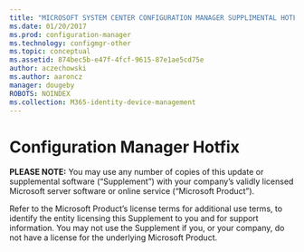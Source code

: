 ```yaml
---
title: "MICROSOFT SYSTEM CENTER CONFIGURATION MANAGER SUPPLIMENTAL HOTFIX"
ms.date: 01/20/2017
ms.prod: configuration-manager
ms.technology: configmgr-other
ms.topic: conceptual
ms.assetid: 874bec5b-e47f-4fcf-9615-87e1ae5cd75e
author: aczechowski
ms.author: aaroncz
manager: dougeby
ROBOTS: NOINDEX
ms.collection: M365-identity-device-management
---
```


# Configuration Manager Hotfix
**PLEASE NOTE:** You may use any number of copies of this update or supplemental software (“Supplement”) with your company’s validly licensed Microsoft server software or online service (“Microsoft Product”).

Refer to the Microsoft Product’s license terms for additional use terms, to identify the entity licensing this Supplement to you and for support information. You may not use the Supplement if you, or your company, do not have a license for the underlying Microsoft Product.
